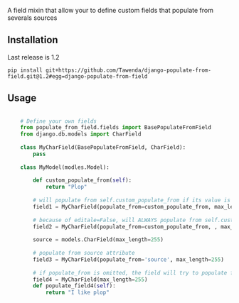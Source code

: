 A field mixin that allow your to define custom fields that populate from severals sources

## Installation

Last release is 1.2

    pip install git+https://github.com/Tawenda/django-populate-from-field.git@1.2#egg=django-populate-from-field

## Usage

```python
    
    # Define your own fields
    from populate_from_field.fields import BasePopulateFromField
    from django.db.models import CharField
    
    class MyCharField(BasePopulateFromField, CharField):
        pass
    
    class MyModel(modles.Model):
        
        def custom_populate_from(self):
            return "Plop"
        
        # will populate from self.custom_populate_from if its value is not set explicitly
        field1 = MyCharField(populate_from=custom_populate_from, max_length=255)
        
        # because of editale=False, will ALWAYS populate from self.custom_populate_from 
        field2 = MyCharField(populate_from=custom_populate_from, , max_length=255, editable=False)
    
        source = models.CharField(max_length=255)
        
        # populate from source attribute 
        field3 = MyCharField(populate_from='source', max_length=255)
        
        # if populate_from is omitted, the field will try to populate from instance.populate_<fieldname> method
        field4 = MyCharField(max_length=255)
        def populate_field4(self):
            return "I like plop"
        
```
